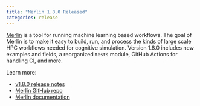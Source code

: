 ```yaml
---
title: "Merlin 1.8.0 Released"
categories: release
---
```


[Merlin](https://github.com/LLNL/merlin) is a tool for running machine learning based workflows. The goal of Merlin is to make it easy to build, run, and process the kinds of large scale HPC workflows needed for cognitive simulation. Version 1.8.0 includes new examples and fields, a reorganized `tests` module, GitHub Actions for handling CI, and more.

Learn more:
- [v1.8.0 release notes](https://github.com/LLNL/merlin/releases/tag/1.8.0)
- [Merlin GitHub repo](https://github.com/LLNL/merlin)
- [Merlin documentation](https://merlin.readthedocs.io/en/latest/)
